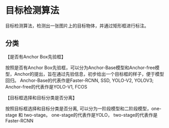 # 目标检测算法
目标检测算法，检测出一张图片上的目标物体，并通过矩形框进行标注。


## 分类
【是否有Anchor Box先验框】<br/>

按照是否有Anchor Box先验框，可以分为Anchor-Base模型和Anchor-free模型，Anchor的提出，旨在通过先验信息，初步给出一个目标框的样子，便于模型回归。
Anchor-Base的代表作是Faster-RCNN, SSD, YOLO-V2, YOLOV3;
Anchor-free的代表作是YOLO-V1, FCOS

【目标框选择和目标分类是否分离】<br/>

按照目标框选择和目标分类是否分离, 可以分为一阶段模型和二阶段模型，one-stage 和 two-stage。
one-stage的代表作是YOLO，
two-stage的代表作是Faster-RCNN